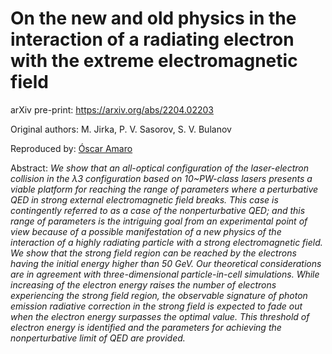 # On the new and old physics in the interaction of a radiating electron with the extreme electromagnetic field

arXiv pre-print: https://arxiv.org/abs/2204.02203

Original authors: M. Jirka, P. V. Sasorov, S. V. Bulanov

Reproduced by: [Óscar Amaro](https://github.com/OsAmaro)

Abstract: _We show that an all-optical configuration of the laser-electron collision in the λ3 configuration based on 10~PW-class lasers presents a viable platform for reaching the range of parameters where a perturbative QED in strong external electromagnetic field breaks. This case is contingently referred to as a case of the nonperturbative QED; and this range of parameters is the intriguing goal from an experimental point of view because of a possible manifestation of a new physics of the interaction of a highly radiating particle with a strong electromagnetic field. We show that the strong field region can be reached by the electrons having the initial energy higher than 50 GeV. Our theoretical considerations are in agreement with three-dimensional particle-in-cell simulations. While increasing of the electron energy raises the number of electrons experiencing the strong field region, the observable signature of photon emission radiative correction in the strong field is expected to fade out when the electron energy surpasses the optimal value. This threshold of electron energy is identified and the parameters for achieving the nonperturbative limit of QED are provided._
